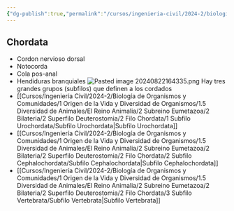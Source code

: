```yaml
---
{"dg-publish":true,"permalink":"/cursos/ingenieria-civil/2024-2/biologia-de-organismos-y-comunidades/1-origen-de-la-vida-y-diversidad-de-organismos/1-5-diversidad-de-animales/el-reino-animalia/2-subreino-eumetazoa/2-bilateria/2-superfilo-deuterostomia/2-filo-chordata/filo-chordata/","tags":["P1BIO110C","C2BIO110C"]}
---
```


## Chordata
- Cordon nervioso dorsal
- Notocorda
- Cola pos-anal 
- Hendiduras branquiales
![Pasted image 20240822164335.png](/img/user/Cursos/Ingenier%C3%ADa%20Civil/2024-2/Biolog%C3%ADa%20de%20Organismos%20y%20Comunidades/1%20Origen%20de%20la%20Vida%20y%20Diversidad%20de%20Organismos/1.5%20Diversidad%20de%20Animales/attachments/Pasted%20image%2020240822164335.png)
Hay tres grandes grupos (subfilos) que definen a los cordados
- [[Cursos/Ingeniería Civil/2024-2/Biología de Organismos y Comunidades/1 Origen de la Vida y Diversidad de Organismos/1.5 Diversidad de Animales/El Reino Animalia/2 Subreino Eumetazoa/2 Bilateria/2 Superfilo Deuterostomia/2 Filo Chordata/1 Subfilo Urochordata/Subfilo Urochordata\|Subfilo Urochordata]]
- [[Cursos/Ingeniería Civil/2024-2/Biología de Organismos y Comunidades/1 Origen de la Vida y Diversidad de Organismos/1.5 Diversidad de Animales/El Reino Animalia/2 Subreino Eumetazoa/2 Bilateria/2 Superfilo Deuterostomia/2 Filo Chordata/2 Subfilo Cephalochordata/Subfilo Cephalochordata\|Subfilo Cephalochordata]]
- [[Cursos/Ingeniería Civil/2024-2/Biología de Organismos y Comunidades/1 Origen de la Vida y Diversidad de Organismos/1.5 Diversidad de Animales/El Reino Animalia/2 Subreino Eumetazoa/2 Bilateria/2 Superfilo Deuterostomia/2 Filo Chordata/3 Subfilo Vertebrata/Subfilo Vertebrata\|Subfilo Vertebrata]]